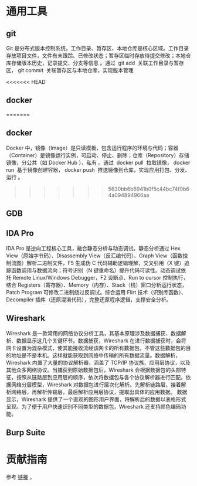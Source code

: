 
# 通用工具

## git
 
Git 是分布式版本控制系统，工作目录、暂存区、本地仓库是核心区域。工作目录存放项目文件，文件有未跟踪、已修改状态；暂存区临时存放待提交修改；本地仓库存储版本历史，记录提交、分支等信息 。通过  git add  关联工作目录与暂存区， git commit  关联暂存区与本地仓库，实现版本管理


<<<<<<< HEAD
## docker 

=======

## docker
Docker 中，镜像（Image）是只读模板，包含运行程序的环境与代码；容器（Container）是镜像运行实例，可启动、停止、删除；仓库（Repository）存储镜像，分公共（如 Docker Hub ）、私有 。通过  docker pull  拉取镜像， docker run  基于镜像创建容器， docker push  推送镜像到仓库，实现应用打包、分发、运行 。
>>>>>>> 5630bb6b5941b0f5c44bc74f9b64a094894966aa
## GDB


## IDA Pro
IDA Pro 是逆向工程核心工具，融合静态分析与动态调试。静态分析通过 Hex View（原始字节码）、Disassembly View（反汇编代码）、Graph View（函数控制流图）解析二进制文件，F5 生成伪 C 代码辅助逻辑理解，交叉引用（X 键）追踪函数调用与数据流向；符号识别（N 键重命名）提升代码可读性。动态调试依托 Remote Linux/Windows Debugger，F2 设断点、Run to cursor 控制执行，结合 Registers（寄存器）、Memory（内存）、Stack（栈）窗口分析运行状态，Patch Program 可修改二进制绕过反调试。综合运用 Flirt 技术（识别库函数）、Decompiler 插件（还原混淆代码），完整还原程序逻辑，支撑安全分析。


## Wireshark
Wireshark 是一款常用的网络协议分析工具，其基本原理涉及数据捕获、数据解析、数据显示这几个关键环节。数据捕获，Wireshark 在进行数据捕获时，会将网卡设置为混杂模式，使其能接收流经该网卡的所有数据包，不管这些数据包的目的地址是不是本机。这样就能获取到网络中传输的所有数据流量。数据解析，Wireshark 内置了大量的协议解析器，涵盖了 TCP/IP 协议族、应用层协议，以及其他众多网络协议。当捕获到原始数据包后，Wireshark 会根据数据包的头部特征，按照从链路层到应用层的顺序，依次将数据包与各个协议解析器进行匹配。依据网络分层模型，Wireshark 对数据包进行层次化解析。先解析链路层，接着解析网络层，再解析传输层，最后解析应用层协议，提取出具体的应用数据。
数据显示，Wireshark 提供了一个直观的图形用户界面，将解析后的数据以表格形式呈现。为了便于用户快速识别不同类型的数据包，Wireshark 还支持颜色编码功能。

## Burp Suite

# 贡献指南

参考 [链接](https://github.com/OpenHUTB/.github/blob/master/CONTRIBUTING.md) 。
